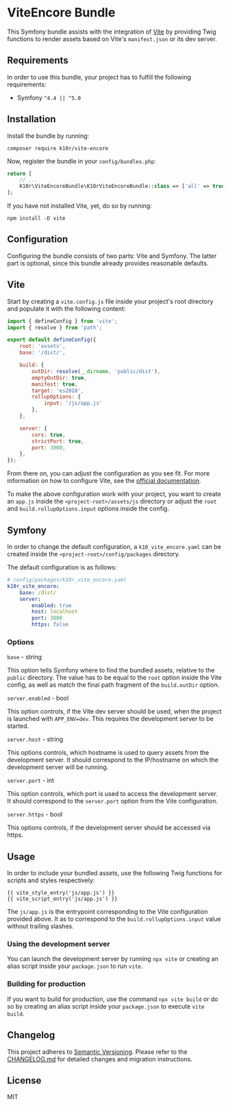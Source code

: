 # ViteEncore Bundle
This Symfony bundle assists with the integration of [Vite](https://vitejs.dev)
by providing Twig functions to render assets based on Vite's `manifest.json` or
its dev server.

## Requirements
In order to use this bundle, your project has to fulfill the following requirements:

* Symfony `^4.4 || ^5.0`

## Installation
Install the bundle by running:

```
composer require k10r/vite-encore
```

Now, register the bundle in your `config/bundles.php`:

```php
return [
    // ...
    K10r\ViteEncoreBundle\K10rViteEncoreBundle::class => ['all' => true],
];
```

If you have not installed Vite, yet, do so by running:

```
npm install -D vite
```

## Configuration
Configuring the bundle consists of two parts: Vite and Symfony.
The latter part is optional, since this bundle already provides reasonable defaults.

## Vite
Start by creating a `vite.config.js` file inside your project's root directory and
populate it with the following content:

```js
import { defineConfig } from 'vite';
import { resolve } from 'path';

export default defineConfig({
    root: 'assets',
    base: '/dist/',

    build: {
        outDir: resolve(__dirname, 'public/dist'),
        emptyOutDir: true,
        manifest: true,
        target: 'es2018',
        rollupOptions: {
            input: '/js/app.js'
        },
    },

    server: {
        cors: true,
        strictPort: true,
        port: 3000,
    },
});
```

From there on, you can adjust the configuration as you see fit. For more information
on how to configure Vite, see the [official documentation](https://vitejs.dev/config/).

To make the above configuration work with your project, you want to create an
`app.js` inside the `<project-root>/assets/js` directory or adjust the `root`
and `build.rollupOptions.input` options inside the config.

## Symfony
In order to change the default configuration, a `k10_vite_encore.yaml` can be
created inside the `<project-root>/config/packages` directory.

The default configuration is as follows:

```yaml
# config/packages/k10r_vite_encore.yaml
k10r_vite_encore:
    base: /dist/
    server:
        enabled: true
        host: localhost
        port: 3000
        https: false
```

### Options

`base` - string

This option tells Symfony where to find the bundled assets, relative to the 
`public` directory. The value has to be equal to the `root` option inside the
Vite config, as well as match the final path fragment of the `build.outDir` option.

`server.enabled` - bool

This option controls, if the Vite dev server should be used, when the project
is launched with `APP_ENV=dev`. This requires the development server to be started.

`server.host` - string

This options controls, which hostname is used to query assets from the development server.
It should correspond to the IP/hostname on which the development server will be running.

`server.port` - int

This option controls, which port is used to access the development server.
It should correspond to the `server.port` option from the Vite configuration.

`server.https` - bool

This options controls, if the development server should be accessed via https.

## Usage

In order to include your bundled assets, use the following Twig functions for
scripts and styles respectively:

```twig
{{ vite_style_entry('js/app.js') }}
{{ vite_script_entry('js/app.js') }}
```

The `js/app.js` is the entrypoint corresponding to the Vite configuration provided
above. It as to correspond to the `build.rollupOptions.input` value without trailing slashes.

### Using the development server
You can launch the development server by running `npx vite` or creating an
alias script inside your `package.json` to run `vite`.

### Building for production
If you want to build for production, use the command `npx vite build` or do so
by creating an alias script inside your `package.json` to execute `vite build`.

## Changelog
This project adheres to [Semantic Versioning](https://semver.org/).
Please refer to the [CHANGELOG.md](CHANGELOG.md) for detailed changes and
migration instructions.

## License
MIT

